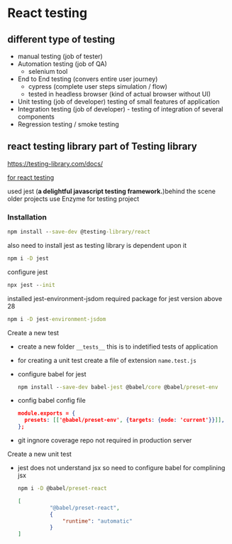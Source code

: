 # React testing

## different type of testing

- manual testing (job of tester)
- Automation testing (job of QA)
  - selenium tool
- End to End testing (convers entire user journey)
  - cypress (complete user steps simulation / flow)
  - tested in headless browser (kind of actual browser without UI)
- Unit testing (job of developer) testing of small features of application
- Integration testing (job of developer) - testing of integration of several components
- Regression testing / smoke testing

## react testing library part of Testing library

<https://testing-library.com/docs/>

[for react testing](https://testing-library.com/docs/react-testing-library/intro)  

used jest (**a delightful javascript testing framework.**)behind the scene
older projects use Enzyme for testing project

### Installation

```cmd
npm install --save-dev @testing-library/react
```

also need to install jest as testing library is dependent upon it

```cmd
npm i -D jest
```

configure jest

```cmd
npx jest --init
```

installed jest-environment-jsdom required package for jest version above 28

```cmd
npm i -D jest-environment-jsdom
```

Create a new test

- create a new folder ```__tests__``` this is to indetified tests of application
- for creating a unit test create a file of extension ```name.test.js```
- configure babel for jest

  ```cmd
  npm install --save-dev babel-jest @babel/core @babel/preset-env
  ```

- config babel config file

  ```json
  module.exports = {
    presets: [['@babel/preset-env', {targets: {node: 'current'}}]],
  };
  ```

- git ingnore coverage repo not required in production server

Create a new unit test

- jest does not understand jsx so need to configure babel for complining jsx

  ```cmd
  npm i -D @babel/preset-react
  ```

  ```json
  [
            "@babel/preset-react",
            {
                "runtime": "automatic"
            }
  ]
  ```
